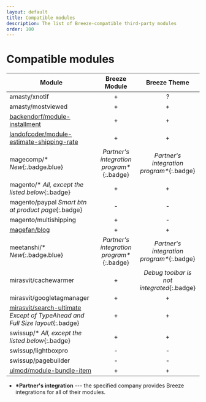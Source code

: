 ```yaml
---
layout: default
title: Compatible modules
description: The list of Breeze-compatible third-party modules
order: 100
---
```


# Compatible modules

Module                                              | Breeze Module     | Breeze Theme
----------------------------------------------------|:-----------------:|:------------:
amasty/xnotif                                       | +                 | ?
amasty/mostviewed                                   | +                 | +
[backendorf/module-installment](https://github.com/breezefront/module-breeze-backendorf-installment) | + | +
[landofcoder/module-estimate-shipping-rate](https://github.com/breezefront/module-breeze-landofcoder-estimate-shipping-rate) | + | +
magecomp/\* *New*{:.badge.blue}                     | *Partner's integration program\**{:.badge} | *Partner's integration program\**{:.badge}
magento/\* *All, except the listed below*{:.badge}  | +                 | +
magento/paypal *Smart btn at product page*{:.badge} | -                 | -
magento/multishipping                               | +                 | -
[magefan/blog](https://github.com/breezefront/module-breeze-magefan-blog) | +                 | +
meetanshi/\* *New*{:.badge.blue}                    | *Partner's integration program\**{:.badge} | *Partner's integration program\**{:.badge}
mirasvit/cachewarmer                                | +                 | *Debug toolbar is not integrated*{:.badge}
mirasvit/googletagmanager                           | +                 | +
[mirasvit/search-ultimate](https://github.com/breezefront/module-breeze-mirasvit-search-ultimate) *Except of TypeAhead and Full Size layout*{:.badge} | + | +
swissup/\* *All, except the listed below*{:.badge}  | +                 | +
swissup/lightboxpro                                 | -                 | -
swissup/pagebuilder                                 | -                 | -
[ulmod/module-bundle-item](https://github.com/breezefront/module-breeze-ulmod-bundle-item) | + | +

 -  **\*Partner's integration** --- the specified company provides Breeze integrations for all of their modules.
